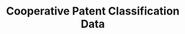 ---
layout: default
bigquery: https://console.cloud.google.com/bigquery?p=patents-public-data&d=cpc&page=dataset
citation: '“Cooperative Patent Classification” by the EPO and USPTO, for public use. '
contributors: EPO, USPTO
cost: None
description: Cooperative Patent Classification Data contains the scheme and definitions
  of the Cooperative Patent Classification system for classifying patent documents.
  The CPC is the result of a partnership between the EPO and the USPTO in their joint
  effort to develop a common, internationally compatible classification system for
  technical documents, in particular patent publications, which will be used by both
  offices in the patent granting process
documentation: https://www.cooperativepatentclassification.org/cpcSchemeAndDefinitions
last_edit: Mon, 04 Apr 2022 19:07:06 GMT
location: https://www.cooperativepatentclassification.org/index
maintained_by: USPTO, EPO
schema_fields: '[''status'', ''breakdown_code'', ''childGroups'', ''informativeReferences'',
  ''ipcConcordant'', ''glossary'', ''title_part'', ''definition'', ''sizeCache'',
  ''titleFull'', ''children'', ''parents'', ''limiting_references'', ''breakdownCode'',
  ''informative_references'', ''dateRevised'', ''date_revised'', ''residualReferences'',
  ''child_groups'', ''level'', ''not_allocatable'', ''notAllocatable'', ''titlePart'',
  ''residual_references'', ''application_references'', ''ipc_concordant'', ''limitingReferences'',
  ''applicationReferences'', ''additional_only'', ''synonyms'', ''title_full'', ''symbol'']'
shortname: cooperative_patent_classification
tags:
- patents
- science
title: Cooperative Patent Classification Data
uuid: 984374a7-16e9-4b35-9445-458daceb01bf
---
